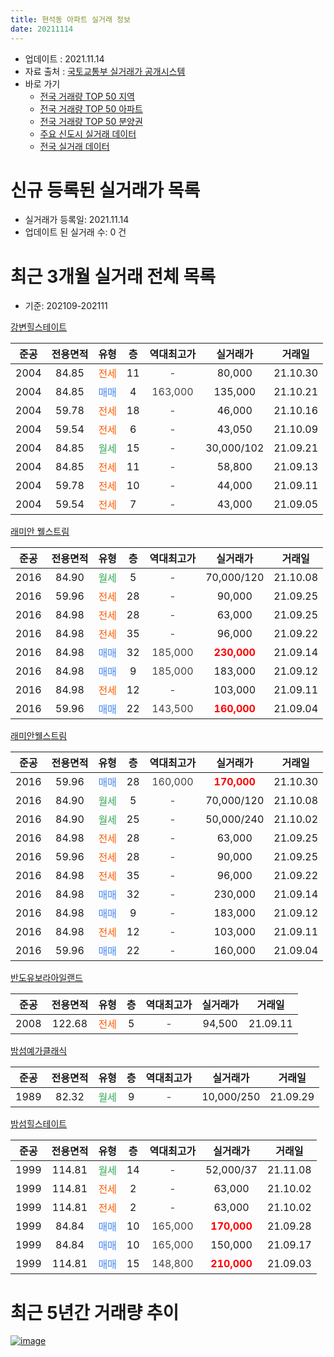 ```yaml
---
title: 현석동 아파트 실거래 정보
date: 20211114
---
```


* 업데이트 : 2021.11.14
* 자료 출처 : [국토교통부 실거래가 공개시스템](http://rt.molit.go.kr)
* 바로 가기
    * [전국 거래량 TOP 50 지역](https://apt-info.github.io/apt-trade-info/tr)
    * [전국 거래량 TOP 50 아파트](https://apt-info.github.io/apt-trade-info/ta)
    * [전국 거래량 TOP 50 분양권](https://apt-info.github.io/apt-trade-info/tb)
    * [주요 신도시 실거래 데이터](https://apt-info.github.io/apt-trade-info/newtown)
    * [전국 실거래 데이터](https://apt-info.github.io/apt-trade-info/all)



<script async src="https://pagead2.googlesyndication.com/pagead/js/adsbygoogle.js"></script>
<!-- 기본광고 -->
<ins class="adsbygoogle"
     style="display:block"
     data-ad-client="ca-pub-1142216861245946"
     data-ad-slot="4805727019"
     data-ad-format="auto"
     data-full-width-responsive="true"></ins>
<script>
     (adsbygoogle = window.adsbygoogle || []).push({});
</script>


# 신규 등록된 실거래가 목록

* 실거래가 등록일: 2021.11.14
* 업데이트 된 실거래 수: 0 건




<script async src="https://pagead2.googlesyndication.com/pagead/js/adsbygoogle.js"></script>
<!-- 기본광고 -->
<ins class="adsbygoogle"
     style="display:block"
     data-ad-client="ca-pub-1142216861245946"
     data-ad-slot="4805727019"
     data-ad-format="auto"
     data-full-width-responsive="true"></ins>
<script>
     (adsbygoogle = window.adsbygoogle || []).push({});
</script>


# 최근 3개월 실거래 전체 목록
* 기준: 202109-202111


[강변힐스테이트](https://search.naver.com/search.naver?query=%EA%B0%95%EB%B3%80%ED%9E%90%EC%8A%A4%ED%85%8C%EC%9D%B4%ED%8A%B8)

|준공|전용면적|유형|층|역대최고가|실거래가|거래일|
|:---:|:---:|:---:|:---:|:---:|:---:|:---:|
|2004|84.85|<span style="color:#FF5A00">전세</span>|11|<span style="color:#444444">-</span>|80,000|21.10.30|
|2004|84.85|<span style="color:#4285F3">매매</span>|4|<span style="color:#444444">163,000</span>|135,000|21.10.21|
|2004|59.78|<span style="color:#FF5A00">전세</span>|18|<span style="color:#444444">-</span>|46,000|21.10.16|
|2004|59.54|<span style="color:#FF5A00">전세</span>|6|<span style="color:#444444">-</span>|43,050|21.10.09|
|2004|84.85|<span style="color:#34A853">월세</span>|15|<span style="color:#444444">-</span>|30,000/102|21.09.21|
|2004|84.85|<span style="color:#FF5A00">전세</span>|11|<span style="color:#444444">-</span>|58,800|21.09.13|
|2004|59.78|<span style="color:#FF5A00">전세</span>|10|<span style="color:#444444">-</span>|44,000|21.09.11|
|2004|59.54|<span style="color:#FF5A00">전세</span>|7|<span style="color:#444444">-</span>|43,000|21.09.05|

[래미안 웰스트림](https://search.naver.com/search.naver?query=%EB%9E%98%EB%AF%B8%EC%95%88+%EC%9B%B0%EC%8A%A4%ED%8A%B8%EB%A6%BC)

|준공|전용면적|유형|층|역대최고가|실거래가|거래일|
|:---:|:---:|:---:|:---:|:---:|:---:|:---:|
|2016|84.90|<span style="color:#34A853">월세</span>|5|<span style="color:#444444">-</span>|70,000/120|21.10.08|
|2016|59.96|<span style="color:#FF5A00">전세</span>|28|<span style="color:#444444">-</span>|90,000|21.09.25|
|2016|84.98|<span style="color:#FF5A00">전세</span>|28|<span style="color:#444444">-</span>|63,000|21.09.25|
|2016|84.98|<span style="color:#FF5A00">전세</span>|35|<span style="color:#444444">-</span>|96,000|21.09.22|
|2016|84.98|<span style="color:#4285F3">매매</span>|32|<span style="color:#444444">185,000</span>|<b><span style="color:#FF0000">230,000</span></b>|21.09.14|
|2016|84.98|<span style="color:#4285F3">매매</span>|9|<span style="color:#444444">185,000</span>|183,000|21.09.12|
|2016|84.98|<span style="color:#FF5A00">전세</span>|12|<span style="color:#444444">-</span>|103,000|21.09.11|
|2016|59.96|<span style="color:#4285F3">매매</span>|22|<span style="color:#444444">143,500</span>|<b><span style="color:#FF0000">160,000</span></b>|21.09.04|

[래미안웰스트림](https://search.naver.com/search.naver?query=%EB%9E%98%EB%AF%B8%EC%95%88%EC%9B%B0%EC%8A%A4%ED%8A%B8%EB%A6%BC)

|준공|전용면적|유형|층|역대최고가|실거래가|거래일|
|:---:|:---:|:---:|:---:|:---:|:---:|:---:|
|2016|59.96|<span style="color:#4285F3">매매</span>|28|<span style="color:#444444">160,000</span>|<b><span style="color:#FF0000">170,000</span></b>|21.10.30|
|2016|84.90|<span style="color:#34A853">월세</span>|5|<span style="color:#444444">-</span>|70,000/120|21.10.08|
|2016|84.90|<span style="color:#34A853">월세</span>|25|<span style="color:#444444">-</span>|50,000/240|21.10.02|
|2016|84.98|<span style="color:#FF5A00">전세</span>|28|<span style="color:#444444">-</span>|63,000|21.09.25|
|2016|59.96|<span style="color:#FF5A00">전세</span>|28|<span style="color:#444444">-</span>|90,000|21.09.25|
|2016|84.98|<span style="color:#FF5A00">전세</span>|35|<span style="color:#444444">-</span>|96,000|21.09.22|
|2016|84.98|<span style="color:#4285F3">매매</span>|32|<span style="color:#444444">-</span>|230,000|21.09.14|
|2016|84.98|<span style="color:#4285F3">매매</span>|9|<span style="color:#444444">-</span>|183,000|21.09.12|
|2016|84.98|<span style="color:#FF5A00">전세</span>|12|<span style="color:#444444">-</span>|103,000|21.09.11|
|2016|59.96|<span style="color:#4285F3">매매</span>|22|<span style="color:#444444">-</span>|160,000|21.09.04|

[반도유보라아일랜드](https://search.naver.com/search.naver?query=%EB%B0%98%EB%8F%84%EC%9C%A0%EB%B3%B4%EB%9D%BC%EC%95%84%EC%9D%BC%EB%9E%9C%EB%93%9C)

|준공|전용면적|유형|층|역대최고가|실거래가|거래일|
|:---:|:---:|:---:|:---:|:---:|:---:|:---:|
|2008|122.68|<span style="color:#FF5A00">전세</span>|5|<span style="color:#444444">-</span>|94,500|21.09.11|

[밤섬예가클래식](https://search.naver.com/search.naver?query=%EB%B0%A4%EC%84%AC%EC%98%88%EA%B0%80%ED%81%B4%EB%9E%98%EC%8B%9D)

|준공|전용면적|유형|층|역대최고가|실거래가|거래일|
|:---:|:---:|:---:|:---:|:---:|:---:|:---:|
|1989|82.32|<span style="color:#34A853">월세</span>|9|<span style="color:#444444">-</span>|10,000/250|21.09.29|

[밤섬힐스테이트](https://search.naver.com/search.naver?query=%EB%B0%A4%EC%84%AC%ED%9E%90%EC%8A%A4%ED%85%8C%EC%9D%B4%ED%8A%B8)

|준공|전용면적|유형|층|역대최고가|실거래가|거래일|
|:---:|:---:|:---:|:---:|:---:|:---:|:---:|
|1999|114.81|<span style="color:#34A853">월세</span>|14|<span style="color:#444444">-</span>|52,000/37|21.11.08|
|1999|114.81|<span style="color:#FF5A00">전세</span>|2|<span style="color:#444444">-</span>|63,000|21.10.02|
|1999|114.81|<span style="color:#FF5A00">전세</span>|2|<span style="color:#444444">-</span>|63,000|21.10.02|
|1999|84.84|<span style="color:#4285F3">매매</span>|10|<span style="color:#444444">165,000</span>|<b><span style="color:#FF0000">170,000</span></b>|21.09.28|
|1999|84.84|<span style="color:#4285F3">매매</span>|10|<span style="color:#444444">165,000</span>|150,000|21.09.17|
|1999|114.81|<span style="color:#4285F3">매매</span>|15|<span style="color:#444444">148,800</span>|<b><span style="color:#FF0000">210,000</span></b>|21.09.03|



<script async src="https://pagead2.googlesyndication.com/pagead/js/adsbygoogle.js"></script>
<!-- 기본광고 -->
<ins class="adsbygoogle"
     style="display:block"
     data-ad-client="ca-pub-1142216861245946"
     data-ad-slot="4805727019"
     data-ad-format="auto"
     data-full-width-responsive="true"></ins>
<script>
     (adsbygoogle = window.adsbygoogle || []).push({});
</script>


# 최근 5년간 거래량 추이


<div style="width:100%;">
    <canvas id="deal_progress" height="200"></canvas>
</div>

<script>
new Chart(document.getElementById("deal_progress"), {
    type: 'line',
    data: {
        labels: ['16.01','16.02','16.03','16.04','16.05','16.06','16.07','16.08','16.09','16.10','16.11','16.12','17.01','17.02','17.03','17.04','17.05','17.06','17.07','17.08','17.09','17.10','17.11','17.12','18.01','18.02','18.03','18.04','18.05','18.06','18.07','18.08','18.09','18.10','18.11','18.12','19.01','19.02','19.03','19.04','19.05','19.06','19.07','19.08','19.09','19.10','19.11','19.12','20.01','20.02','20.03','20.04','20.05','20.06','20.07','20.08','20.09','20.10','20.11','20.12','21.01','21.02','21.03','21.04','21.05','21.06','21.07','21.08','21.09','21.10','21.11'],
        datasets: [{
            label: '매매/분양권',
            data: [23,17,25,24,19,19,9,9,11,13,4,5,6,4,6,12,17,12,10,5,7,2,7,11,32,24,15,2,2,0,15,29,6,1,2,1,1,0,1,1,1,7,9,11,7,14,19,8,7,6,4,3,0,20,16,6,3,0,7,8,3,2,3,3,3,4,2,5,9,2,0],
            borderColor: "rgba(66, 133, 243, 1)",
            backgroundColor: "rgba(66, 133, 243, 0.05)",
            borderWidth: 1,
            pointRadius: 0,
            fill: false,
            lineTension: 0
        },{
            label: '전/월세',
            data: [28,22,37,29,21,10,12,12,12,4,14,11,13,16,7,3,8,10,14,15,15,16,5,20,23,25,46,36,42,19,15,17,8,12,13,8,19,10,10,11,11,17,15,13,9,18,6,13,28,25,13,27,21,17,22,10,15,12,19,8,5,10,8,7,16,17,22,9,14,8,1],
            borderColor: "rgba(255, 90, 0, 1)",
            backgroundColor: "rgba(255, 90, 0, 0.05)",
            borderWidth: 1,
            pointRadius: 0,
            fill: false,
            lineTension: 0
        },{
            label: '합계',
            data: [51,39,62,53,40,29,21,21,23,17,18,16,19,20,13,15,25,22,24,20,22,18,12,31,55,49,61,38,44,19,30,46,14,13,15,9,20,10,11,12,12,24,24,24,16,32,25,21,35,31,17,30,21,37,38,16,18,12,26,16,8,12,11,10,19,21,24,14,23,10,1],
            borderColor: "rgba(0, 0, 0, 1)",
            backgroundColor: "rgba(0, 0, 0, 0.03)",
            borderWidth: 0.1,
            pointRadius: 0,
            fill: true,
            lineTension: 0
        }
        ]
    },
    options: {
        responsive: true,
        title: {
            display: false
        },
        tooltips: {
            mode: 'index',
            intersect: false
        },
        hover: {
            mode: 'nearest',
            intersect: true
        },
        scales: {
            xAxes: [{
                display: true,
                scaleLabel: {
                    display: true,
                    labelString: '년/월'
                }
            }],
            yAxes: [{
                display: true,
                ticks: {
                    suggestedMin: 0,
                },
                scaleLabel: {
                    display: true,
                    labelString: '실거래 수'
                }
            }]
        }
    }
});

</script>


[![image](https://apt-info.github.io/images/2020-01-03-apt-trade-info/1024x500.png)](https://play.google.com/store/apps/details?id=com.aptinfo.apttradeinfo)

